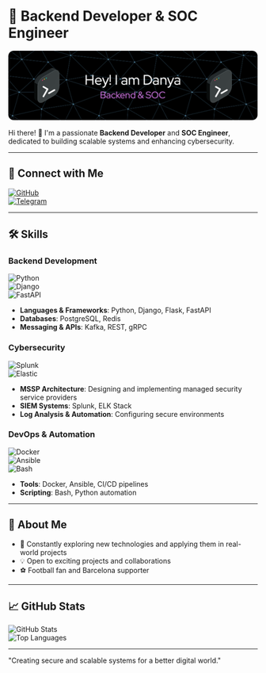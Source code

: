 # 🌟 Backend Developer & SOC Engineer  

![Header](./header.png)  

Hi there! 👋 I'm a passionate **Backend Developer** and **SOC Engineer**, dedicated to building scalable systems and enhancing cybersecurity.  

---

## 🤝 Connect with Me  

[![GitHub](https://img.shields.io/badge/GitHub-%2312100E.svg?style=for-the-badge&logo=github&logoColor=white)](https://github.com/Danya-Djan)  
[![Telegram](https://img.shields.io/badge/Telegram-2CA5E0?style=for-the-badge&logo=telegram&logoColor=white)](https://t.me/danyadjan)  

---

## 🛠️ Skills  

### Backend Development  
![Python](https://img.shields.io/badge/Python-3776AB?style=for-the-badge&logo=python&logoColor=white)  
![Django](https://img.shields.io/badge/Django-092E20?style=for-the-badge&logo=django&logoColor=white)  
![FastAPI](https://img.shields.io/badge/FastAPI-009688?style=for-the-badge&logo=fastapi&logoColor=white)  
- **Languages & Frameworks**: Python, Django, Flask, FastAPI  
- **Databases**: PostgreSQL, Redis  
- **Messaging & APIs**: Kafka, REST, gRPC  

### Cybersecurity  
![Splunk](https://img.shields.io/badge/Splunk-000000?style=for-the-badge&logo=splunk&logoColor=white)  
![Elastic](https://img.shields.io/badge/Elastic-005571?style=for-the-badge&logo=elastic&logoColor=white)  
- **MSSP Architecture**: Designing and implementing managed security service providers  
- **SIEM Systems**: Splunk, ELK Stack  
- **Log Analysis & Automation**: Configuring secure environments  

### DevOps & Automation  
![Docker](https://img.shields.io/badge/Docker-2496ED?style=for-the-badge&logo=docker&logoColor=white)  
![Ansible](https://img.shields.io/badge/Ansible-EE0000?style=for-the-badge&logo=ansible&logoColor=white)  
![Bash](https://img.shields.io/badge/Bash-4EAA25?style=for-the-badge&logo=gnu-bash&logoColor=white)  
- **Tools**: Docker, Ansible, CI/CD pipelines  
- **Scripting**: Bash, Python automation  

---

## 🌱 About Me  
- 🚀 Constantly exploring new technologies and applying them in real-world projects  
- 💡 Open to exciting projects and collaborations  
- ⚽ Football fan and Barcelona supporter  

---

## 📈 GitHub Stats  

![GitHub Stats](https://github-readme-stats.vercel.app/api?username=Danya-Djan&show_icons=true&theme=radical)  
![Top Languages](https://github-readme-stats.vercel.app/api/top-langs/?username=Danya-Djan&layout=compact&theme=radical)  

---

"Creating secure and scalable systems for a better digital world."  
